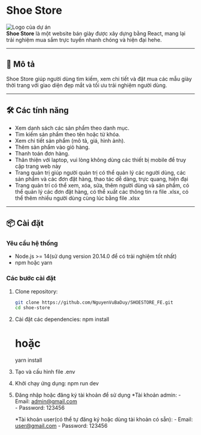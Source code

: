 # Shoe Store

![Logo của dự án](https://drive.google.com/file/d/1-kh4CqGODgtUxtISB_6oBm3ZILTkBYpd/view)  
**Shoe Store** là một website bán giày được xây dựng bằng React, mang lại trải nghiệm mua sắm trực tuyến nhanh chóng và hiện đại hehe.

---

## 🎯 Mô tả
Shoe Store giúp người dùng tìm kiếm, xem chi tiết và đặt mua các mẫu giày thời trang với giao diện đẹp mắt và tối ưu trải nghiệm người dùng.

---

## 🛠️ Các tính năng
- Xem danh sách các sản phẩm theo danh mục.
- Tìm kiếm sản phẩm theo tên hoặc từ khóa.
- Xem chi tiết sản phẩm (mô tả, giá, hình ảnh).
- Thêm sản phẩm vào giỏ hàng.
- Thanh toán đơn hàng.
- Thân thiện với laptop, vui lòng không dùng các thiết bị mobile để truy cập trang web này 
- Trang quản trị giúp người quản trị có thể quản lý các người dùng, các sản phẩm và các đơn đặt hàng, thao tác dễ dàng, trực quang, hiện đại
- Trang quản trí có thể xem, xóa, sửa, thêm người dùng và sản phẩm, có thể quản lý các đơn đặt hàng, có thể xuất các thông tin ra file .xlsx, có thể thêm nhiều người dùng cùng lúc bằng file .xlsx


---

## 📦 Cài đặt
### Yêu cầu hệ thống
- Node.js >= 14(sử dụng version 20.14.0 để có trải nghiệm tốt nhất)
- npm hoặc yarn

### Các bước cài đặt
1. Clone repository:
   ```bash
   git clone https://github.com/NguyenVuBaDuy/SHOESTORE_FE.git
   cd shoe-store
2. Cài đặt các dependencies:
    npm install
    # hoặc
    yarn install
3. Tạo và cấu hình file .env
4. Khởi chạy ứng dụng:
    npm run dev

5. Đăng nhập hoặc đăng ký tài khoản để sử dụng
    *Tài khoản admin:
        - Email: admin@gmail.com   
        - Password: 123456

    *Tài khoản user(có thể tự đăng ký hoặc dùng tài khoản có sẵn):
        - Email: user@gmail.com 
        - Password: 123456